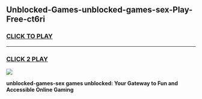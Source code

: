 
## Unblocked-Games-unblocked-games-sex-Play-Free-ct6ri
<h3>
<a href="https://premium76.site?title=unblocked-games-sex&ref=18A1">CLICK TO PLAY</a></h3>
<hr>

<h3>
<a href="https://premium76.site?title=unblocked-games-sex&ref=18A1">CLICK 2 PLAY</a>
  
</h3>

<a href="https://premium76.site?title=unblocked-games-sex&ref=18A1"><img src="https://clearcache.store/games.png"></a>


**unblocked-games-sex games unblocked: Your Gateway to Fun and Accessible Online Gaming**
